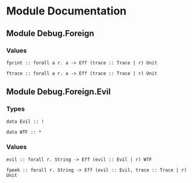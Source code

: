 # Module Documentation

## Module Debug.Foreign

### Values

    fprint :: forall a r. a -> Eff (trace :: Trace | r) Unit

    ftrace :: forall a r. a -> Eff (trace :: Trace | r) Unit


## Module Debug.Foreign.Evil

### Types

    data Evil :: !

    data WTF :: *


### Values

    evil :: forall r. String -> Eff (evil :: Evil | r) WTF

    fpeek :: forall r. String -> Eff (evil :: Evil, trace :: Trace | r) Unit